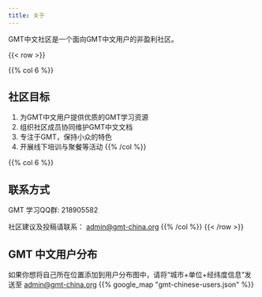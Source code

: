 ```yaml
---
title: 关于
---
```


GMT中文社区是一个面向GMT中文用户的非盈利社区。

{{< row >}}

{{% col 6 %}}
## 社区目标

1. 为GMT中文用户提供优质的GMT学习资源
2. 组织社区成员协同维护GMT中文文档
3. 专注于GMT，保持小众的特色
4. 开展线下培训与聚餐等活动
{{% /col %}}

{{% col 6 %}}
## 联系方式

GMT 学习QQ群: 218905582

社区建议及投稿请联系： [admin@gmt-china.org](mailto:admin@gmt-china.org)
{{% /col %}}
{{< /row >}}

## GMT 中文用户分布

如果你想将自己所在位置添加到用户分布图中，请将“城市+单位+经纬度信息”发送至 [admin@gmt-china.org](mailto:admin@gmt-china.org)
{{% google_map "gmt-chinese-users.json" %}}
